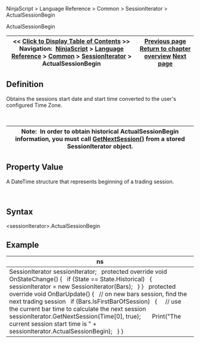 ﻿


NinjaScript \> Language Reference \> Common \> SessionIterator \> ActualSessionBegin






















ActualSessionBegin







| \<\< [Click to Display Table of Contents](actualsessionbegin.md) \>\> **Navigation:**     [NinjaScript](ninjascript-1.md) \> [Language Reference](language_reference_wip-1.md) \> [Common](common-1.md) \> [SessionIterator](sessioniterator-1.md) \> ActualSessionBegin | [Previous page](sessioniterator-1.md) [Return to chapter overview](sessioniterator-1.md) [Next page](actualsessionend-1.md) |
| --- | --- |











## Definition


Obtains the sessions start date and start time converted to the user's configured Time Zone.


 




| Note:  In order to obtain historical ActualSessionBegin information, you must call [GetNextSession()](getnextsession-1.md) from a stored SessionIterator object. |
| --- |



## 


## 


## Property Value


A DateTime structure that represents beginning of a trading session.


 


## Syntax


\<sessionIterator\>.ActualSessionBegin


## 


## Example




| ns |
| --- |
| SessionIterator sessionIterator;   protected override void OnStateChange() {    if (State \=\= State.Historical)    {      sessionIterator \= new SessionIterator(Bars);    } }   protected override void OnBarUpdate() {    // on new bars session, find the next trading session    if (Bars.IsFirstBarOfSession)    {      // use the current bar time to calculate the next session      sessionIterator.GetNextSession(Time\[0], true);        Print("The current session start time is " \+ sessionIterator.ActualSessionBegin);    } } |









